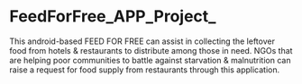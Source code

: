 # FeedForFree_APP_Project_
 This android-based FEED FOR FREE can assist in collecting the leftover food from hotels & restaurants to distribute among those in need. NGOs that are helping poor communities to battle against starvation & malnutrition can raise a request for food supply from restaurants through this application.
